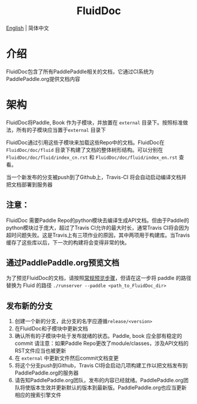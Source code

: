 <h1 align="center">FluidDoc</h1>

[English](./README.md) | 简体中文

# 介绍

FluidDoc包含了所有PaddlePaddle相关的文档，它通过CI系统为PaddlePaddle.org提供文档内容

# 架构

FluidDoc将Paddle, Book 作为子模块，并放置在 `external` 目录下。按照标准做法，所有的子模块应当置于`external` 目录下

FluidDoc通过引用这些子模块来加载这些Repo中的文档。FluidDoc在 `FluidDoc/doc/fluid` 目录下构建了文档的整体树形结构。可以分别在 `FluidDoc/doc/fluid/index_cn.rst` 和 `FluidDoc/doc/fluid/index_en.rst` 查看。

当一个新发布的分支被push到了Github上，Travis-CI 将会自动启动编译文档并把文档部署到服务器

## 注意：
FluidDoc 需要Paddle Repo的python模块去编译生成API文档。但由于Paddle的python模块过于庞大，超过了Travis CI允许的最大时长，通常Travis CI将会因为超时问题失败。这是Travis上有三项作业的原因，其中两项用于构建库。当Travis缓存了这些库以后，下一次的构建将会变得非常的快。

## 通过PaddlePaddle.org预览文档

为了预览FluidDoc的文档，请按照[常规预览步骤](https://github.com/PaddlePaddle/PaddlePaddle.org/blob/develop/README.md)，但请在这一步将 paddle 的路径替换为 Fluid 的路径
`./runserver --paddle <path_to_FluidDoc_dir>`

## 发布新的分支
1. 创建一个新的分支，此分支的名字应遵循`release/<version>`
1. 在FluidDoc和子模块中更新文档
1. 确认所有的子模块中处于发布就绪的状态。Paddle, book 应全部有稳定的commit
请注意：如果Paddle Repo更改了module/classes，涉及API文档的RST文件应当也被更新
1. 在 `external` 中更新文件然后commit文档变更
1. 将这个分支push到Github，Travis CI将会启动几项构建工作以把文档发布到PaddlePaddle.org的服务器
1. 请告知PaddlePaddle.org团队，发布的内容已经就绪。PaddlePaddle.org团队将使版本生效并更新默认的版本到最新版。PaddlePaddle.org也应当更新相应的搜索引擎文件
